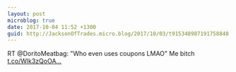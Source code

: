 ```yaml
---
layout: post
microblog: true
date: 2017-10-04 11:52 +1300
guid: http://JacksonOfTrades.micro.blog/2017/10/03/t915348987191758848.html
---
```

RT @DoritoMeatbag: "Who even uses coupons LMAO"
Me bitch [t.co/Wlk3zQoOA...](https://t.co/Wlk3zQoOAO)
